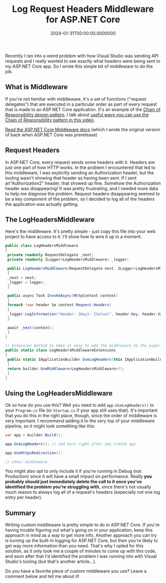 ﻿---
title: Log Request Headers Middleware for ASP.NET Core
date: "2024-01-31T00:00:00.0000000"
description: Recently I ran into a weird problem with how Visual Studio was sending API requests and I really wanted to see exactly what headers were being sent to my ASP.NET Core app. So I wrote this simple bit of middleware to do the job.
featuredImage: /img/log-request-headers-middleware.png
---

Recently I ran into a weird problem with how Visual Studio was sending API requests and I really wanted to see exactly what headers were being sent to my ASP.NET Core app. So I wrote this simple bit of middleware to do the job.

## What is Middleware

If you're not familiar with middleware, it's a set of functions ("request delegates") that are executed in a particular order as part of every request that is made to an ASP.NET Core application. It's an example of the [Chain of Responsibility design pattern](https://deviq.com/design-patterns/chain-of-responsibility-pattern). I talk about [useful ways you can use the Chain of Responsibility pattern in this video](https://www.youtube.com/watch?v=eSQHpfaYspw&ab_channel=dotnetFlix).

[Read the ASP.NET Core Middleware docs](https://learn.microsoft.com/en-us/aspnet/core/fundamentals/middleware/) (which I wrote the original version of back when ASP.NET Core was prerelease)

## Request Headers

In ASP.NET Core, every request sends some headers with it. Headers are just one part of how HTTP works. In the problem I encountered that led to this middleware, I was explicitly sending an Authorization header, but the tooling wasn't showing that header as having been sent. If I sent an"Authorization2" header, that showed up fine. Somehow the Authorization header was disappearing! It was pretty frustrating, and I needed more data to help me diagnose the problem. Request headers disappearing seemed to be a key component of the problem, so I decided to log all of the headers the application was actually getting.

## The LogHeadersMiddleware

Here's the middleware. It's pretty simple - just copy this file into your web project to have access to it. I'll show how to wire it up in a moment.

```csharp
public class LogHeadersMiddleware
{
 private readonly RequestDelegate _next;
 private readonly ILogger<LogHeadersMiddleware> _logger;

 public LogHeadersMiddleware(RequestDelegate next, ILogger<LogHeadersMiddleware> logger)
 {
 _next = next;
 _logger = logger;
 }

 public async Task InvokeAsync(HttpContext context)
 {
 foreach (var header in context.Request.Headers)
 {
 _logger.LogInformation("Header: {Key}: {Value}", header.Key, header.Value);
 }

 await _next(context);
 }
}

// Extension method to make it easy to add the middleware to the pipeline
public static class LogHeadersMiddlewareExtensions
{
 public static IApplicationBuilder UseLogHeaders(this IApplicationBuilder builder)
 {
 return builder.UseMiddleware<LogHeadersMiddleware>();
 }
}
```

## Using the LogHeadersMiddleware

Ok so how do you use this? Well you need to add `app.UseLogHeaders()` to your `Program.cs` file (or `Startup.cs` if your app still uses that). It's important that you do this in the right place, though, since the order of middleware is very important. I recommend adding it to the very top of your middleware pipeline, so it might look something like this:

```csharp
var app = builder.Build();

app.UseLogHeaders(); // add here right after you create app

app.UseHttpsRedirection();

// other middleware
```

You might also opt to only include it if you're running in Debug (not Production) since it will have a small impact on performance. Really **you probably should just immediately delete the call to it once you've identified the problem you're struggling with**, since there's not usually much reason to always log all of a request's headers (especially not one log entry per header).

## Summary

Writing custom middleware is pretty simple to do in ASP.NET Core. If you're having trouble figuring out what's going on in your application, keep this approach in mind as a way to get more info. Another approach you can try is turning up the built-in logging for ASP.NET Core, but then you're likely to get way more information than you need. That's why I opted for this solution, as it only took me a couple of minutes to come up with this code, and soon after that I'd identified the problem I was running into with Visual Studio's tooling (but that's another article...).

Do you have a favorite piece of custom middleware you use? Leave a comment below and tell me about it!

